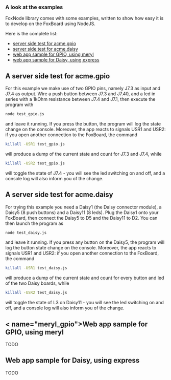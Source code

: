 ### A look at the examples ###

FoxNode library comes with some examples, written to show how easy it is to develop on the FoxBoard using NodeJS.

Here is the complete list:

*  [server side test for acme.gpio](#test_gpio.js)
*  [server side test for acme.daisy](#test_daisy.js)
*  [web app sample for GPIO, using meryl](#meryl_gpio)
*  [web app sample for Daisy, using express](#express_daisy)


<a name="test_gpio.js">A server side test for acme.gpio</a>
-----------------------------------------------------------

For this example we make use of two GPIO pins, namely J7.3 as input and J7.4 as output. Wire a push button between J7.3 and J7.40, and a led in series with a 1kOhm resistance between J7.4 and J7.1, then execute the program with

```bash
node test_gpio.js
```

and leave it running. If you press the button, the program will log the state change on the console. Moreover, the app reacts to signals USR1 and USR2: if you open another connection to the FoxBoard, the command

```bash
killall -USR1 test_gpio.js
```

will produce a dump of the current state and count for J7.3 and J7.4, while

```bash
killall -USR2 test_gpio.js
```

will toggle the state of J7.4 - you will see the led switching on and off, and a console log will also inform you of the change.


<a name="test_daisy.js">A server side test for acme.daisy</a>
-------------------------------------------------------------

For trying this example you need a Daisy1 (the Daisy connector module), a Daisy5 (8 push buttons) and a Daisy11 (8 leds). Plug the Daisy1 onto your FoxBoard, then connect the Daisy5 to D5 and the Daisy11 to D2. You can then launch the program as

```bash
node test_daisy.js
```

and leave it running. If you press any button on the Daisy5, the program will log the button state change on the console. Moreover, the app reacts to signals USR1 and USR2: if you open another connection to the FoxBoard, the command

```bash
killall -USR1 test_daisy.js
```

will produce a dump of the current state and count for every button and led of the two Daisy boards, while

```bash
killall -USR2 test_daisy.js
```

will toggle the state of L3 on Daisy11 - you will see the led switching on and off, and a console log will also inform you of the change.

< name="meryl_gpio">Web app sample for GPIO, using meryl</a>
------------------------------------------------------------

TODO

<a name="express_daisy">Web app sample for Daisy, using express</a>
-------------------------------------------------------------------

TODO
